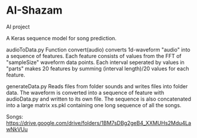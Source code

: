 # AI-Shazam
AI project

A Keras sequence model for song prediction. 

audioToData.py 
Function convert(audio) converts 1d-waveform "audio" into a sequence of features. Each feature consists of values from the FFT of "sampleSize" waveform data points. Each interval seperated by values in "parts" makes 20 features by summing (interval length)/20 values for each feature. 

generateData.py
Reads files from folder sounds and writes files into folder data. The waveform is converted into a sequence of feature with audioData.py and written to its own file. The sequence is also concatenated into a large matrix xs.pkl containing one long sequence of all the songs. 



Songs: https://drive.google.com/drive/folders/1BM7sDBg2geB4_XXMUHs2Mdu4LawNkVUu
